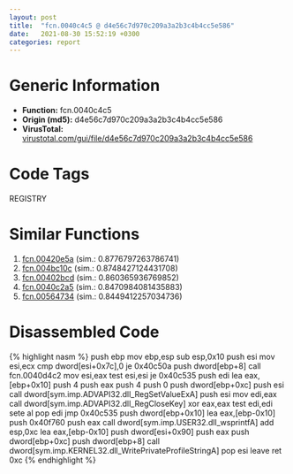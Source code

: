 ```yaml
---
layout: post
title:  "fcn.0040c4c5 @ d4e56c7d970c209a3a2b3c4b4cc5e586"
date:   2021-08-30 15:52:19 +0300
categories: report
---
```


# Generic Information
- **Function:** fcn.0040c4c5
- **Origin (md5):** d4e56c7d970c209a3a2b3c4b4cc5e586
- **VirusTotal:** [virustotal.com/gui/file/d4e56c7d970c209a3a2b3c4b4cc5e586][virustotal_ref]

# Code Tags
<span class="tag" id="REGISTRY">REGISTRY</span>


# Similar Functions

1. [fcn.00420e5a][similar_1_ref] (sim.: 0.8776797263786741)
2. [fcn.004bc10c][similar_2_ref] (sim.: 0.8748427124431708)
3. [fcn.00402bcd][similar_3_ref] (sim.: 0.860365936769852)
4. [fcn.0040c2a5][similar_4_ref] (sim.: 0.8470984081435883)
5. [fcn.00564734][similar_5_ref] (sim.: 0.8449412257034736)


# Disassembled Code

{% highlight nasm %}
push ebp
mov ebp,esp
sub esp,0x10
push esi
mov esi,ecx
cmp dword[esi+0x7c],0
je 0x40c50a
push dword[ebp+8]
call fcn.0040d4c2
mov esi,eax
test esi,esi
je 0x40c535
push edi
lea eax,[ebp+0x10]
push 4
push eax
push 4
push 0
push dword[ebp+0xc]
push esi
call dword[sym.imp.ADVAPI32.dll_RegSetValueExA]
push esi
mov edi,eax
call dword[sym.imp.ADVAPI32.dll_RegCloseKey]
xor eax,eax
test edi,edi
sete al
pop edi
jmp 0x40c535
push dword[ebp+0x10]
lea eax,[ebp-0x10]
push 0x40f760
push eax
call dword[sym.imp.USER32.dll_wsprintfA]
add esp,0xc
lea eax,[ebp-0x10]
push dword[esi+0x90]
push eax
push dword[ebp+0xc]
push dword[ebp+8]
call dword[sym.imp.KERNEL32.dll_WritePrivateProfileStringA]
pop esi
leave 
ret 0xc
{% endhighlight %}


[similar_1_ref]: /report/fcn.00420e5a@59aef7c08025d70f84c85db2092fc99e
[similar_2_ref]: /report/fcn.004bc10c@3e981d1767f44f5fe2446a49ffe52f4e
[similar_3_ref]: /report/fcn.00402bcd@510c8408eb3f0420e19240592ddc0b5b
[similar_4_ref]: /report/fcn.0040c2a5@d4e56c7d970c209a3a2b3c4b4cc5e586
[similar_5_ref]: /report/fcn.00564734@c60344b51fa39a329b92557d24ff7670
[virustotal_ref]: https://www.virustotal.com/gui/file/d4e56c7d970c209a3a2b3c4b4cc5e586